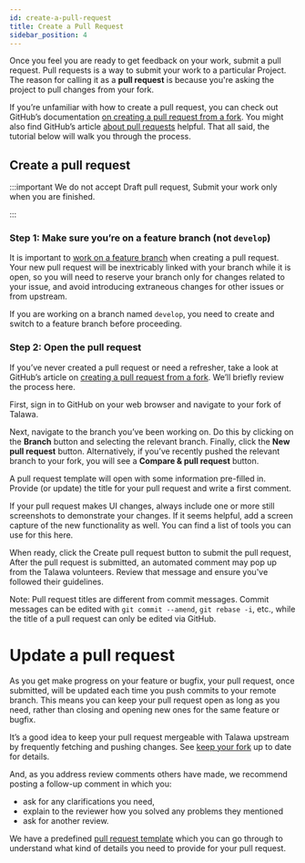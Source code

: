 ```yaml
---
id: create-a-pull-request
title: Create a Pull Request
sidebar_position: 4
---
```


Once you feel you are ready to get feedback on your work, submit a pull request. Pull requests is a way to submit your work to a particular Project. The reason for calling it as a **pull request** is because you're asking the project to pull changes from your fork.

If you’re unfamiliar with how to create a pull request, you can check out GitHub’s documentation [on creating a pull request from a fork](https://docs.github.com/en/pull-requests/collaborating-with-pull-requests/proposing-changes-to-your-work-with-pull-requests/creating-a-pull-request-from-a-fork). You might also find GitHub’s article [about pull requests](https://docs.github.com/en/pull-requests/collaborating-with-pull-requests/proposing-changes-to-your-work-with-pull-requests/about-pull-requests) helpful. That all said, the tutorial below will walk you through the process.

## Create a pull request

:::important
We do not accept Draft pull request, Submit your work only when you are finished.

:::

### Step 1: Make sure you’re on a feature branch (not `develop`)

It is important to [work on a feature branch](../../docs/git-guide/gitworkflow#work-on-a-feature-branch) when creating a pull request. Your new pull request will be inextricably linked with your branch while it is open, so you will need to reserve your branch only for changes related to your issue, and avoid introducing extraneous changes for other issues or from upstream.

If you are working on a branch named `develop`, you need to create and switch to a feature branch before proceeding.

### Step 2: Open the pull request

If you’ve never created a pull request or need a refresher, take a look at GitHub’s article on [creating a pull request from a fork](https://docs.github.com/en/pull-requests/collaborating-with-pull-requests/proposing-changes-to-your-work-with-pull-requests/creating-a-pull-request-from-a-fork). We’ll briefly review the process here.

First, sign in to GitHub on your web browser and navigate to your fork of Talawa.

Next, navigate to the branch you’ve been working on. Do this by clicking on the **Branch** button and selecting the relevant branch. Finally, click the **New pull request** button. Alternatively, if you’ve recently pushed the relevant branch to your fork, you will see a **Compare & pull request** button.

A pull request template will open with some information pre-filled in. Provide (or update) the title for your pull request and write a first comment.

If your pull request makes UI changes, always include one or more still screenshots to demonstrate your changes. If it seems helpful, add a screen capture of the new functionality as well. You can find a list of tools you can use for this here.

When ready, click the Create pull request button to submit the pull request, After the pull request is submitted, an automated comment may pop up from the Talawa volunteers. Review that message and ensure you've followed their guidelines.

Note: Pull request titles are different from commit messages. Commit messages can be edited with `git commit --amend`, `git rebase -i`, etc., while the title of a pull request can only be edited via GitHub.

# Update a pull request

As you get make progress on your feature or bugfix, your pull request, once submitted, will be updated each time you push commits to your remote branch. This means you can keep your pull request open as long as you need, rather than closing and opening new ones for the same feature or bugfix.

It’s a good idea to keep your pull request mergeable with Talawa upstream by frequently fetching and pushing changes. See [keep your fork](/docs/git-guide/gitworkflow#keep-your-fork-up-to-date) up to date for details.

And, as you address review comments others have made, we recommend posting a follow-up comment in which you:

- ask for any clarifications you need,
- explain to the reviewer how you solved any problems they mentioned
- ask for another review.

We have a predefined [pull request template](https://github.com/PalisadoesFoundation/talawa-docs/blob/develop/.github/pull_request_template.md) which you can go through to understand what kind of details you need to provide for your pull request.
